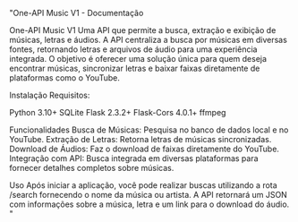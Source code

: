 "One-API Music V1 - Documentação

One-API Music V1
Uma API que permite a busca, extração e exibição de músicas, letras e áudios. A API centraliza a busca por músicas em diversas fontes, retornando letras e arquivos de áudio para uma experiência integrada. O objetivo é oferecer uma solução única para quem deseja encontrar músicas, sincronizar letras e baixar faixas diretamente de plataformas como o YouTube.

Instalação
Requisitos:

Python 3.10+
SQLite
Flask 2.3.2+
Flask-Cors 4.0.1+
ffmpeg

Funcionalidades
Busca de Músicas: Pesquisa no banco de dados local e no YouTube.
Extração de Letras: Retorna letras de músicas sincronizadas.
Download de Áudios: Faz o download de faixas diretamente do YouTube.
Integração com API: Busca integrada em diversas plataformas para fornecer detalhes completos sobre músicas.


Uso
Após iniciar a aplicação, você pode realizar buscas utilizando a rota /search fornecendo o nome da música ou artista. A API retornará um JSON com informações sobre a música, letra e um link para o download do áudio.
" 
